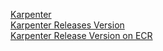 [Karpenter](https://github.com/architecture-studys/AWS/blob/main/EKS/Cluster/EC2/Karpenter/Cluster.yaml)
<br>
[Karpenter Releases Version](https://github.com/aws/karpenter-provider-aws/releases)
<br>
[Karpenter Release Version on ECR](https://gallery.ecr.aws/karpenter/karpenter)